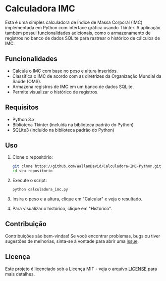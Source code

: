 # Calculadora IMC
Esta é uma simples calculadora de Índice de Massa Corporal (IMC) implementada em Python com interface gráfica usando Tkinter. A aplicação também possui funcionalidades adicionais, como o armazenamento de registros no banco de dados SQLite para rastrear o histórico de cálculos de IMC.

## Funcionalidades
- Calcula o IMC com base no peso e altura inseridos.
- Classifica o IMC de acordo com as diretrizes da Organização Mundial da Saúde (OMS).
- Armazena registros de IMC em um banco de dados SQLite.
- Permite visualizar o histórico de registros.

## Requisitos
- Python 3.x
- Biblioteca Tkinter (incluída na biblioteca padrão do Python)
- SQLite3 (incluído na biblioteca padrão do Python)

## Uso
1. Clone o repositório:

    ```bash
    git clone https://github.com/WallanDavid/Calculadora-IMC-Python.git
    cd seu-repositorio
    ```

2. Execute o script:
    ```bash
    python calculadora_imc.py
    ```

3. Insira o peso e a altura, clique em "Calcular" e veja o resultado.

4. Para visualizar o histórico, clique em "Histórico".

## Contribuição
Contribuições são bem-vindas! Se você encontrar problemas, bugs ou tiver sugestões de melhorias, sinta-se à vontade para abrir uma [issue](https://github.com/seu-usuario/seu-repositorio/issues).

## Licença
Este projeto é licenciado sob a Licença MIT - veja o arquivo [LICENSE](LICENSE) para mais detalhes.
